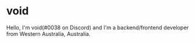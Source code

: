 # void
Hello, I'm void(#0038 on Discord) and I'm a backend/frontend developer from Western Australia, Australia.

